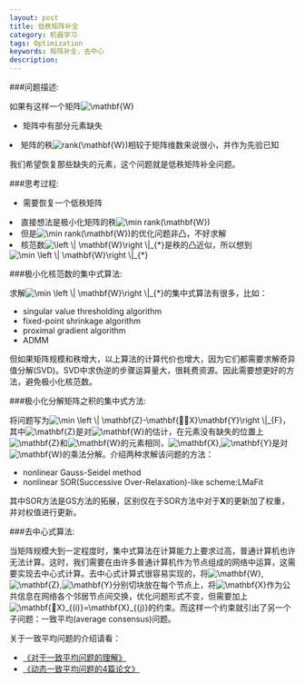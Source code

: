 ```yaml
---
layout: post
title: 低秩矩阵补全
category: 机器学习
tags: Optimization
keywords: 矩阵补全，去中心
description: 
---
```


###问题描述:
<div>如果有这样一个矩阵<img src="http://latex.codecogs.com/gif.latex?\mathbf{W}" title="\mathbf{W}" /></div>

- 矩阵中有部分元素缺失
<li>矩阵的秩<img src="http://latex.codecogs.com/gif.latex?rank(\mathbf{W})" title="rank(\mathbf{W})" />相较于矩阵维数来说很小，并作为先验已知</li>


我们希望恢复那些缺失的元素，这个问题就是低秩矩阵补全问题。      


###思考过程:

- 需要恢复一个低秩矩阵
<li>直接想法是极小化矩阵的秩<img src="http://latex.codecogs.com/gif.latex?\min&space;rank(\mathbf{W})" title="\min rank(\mathbf{W})" /></li>
<li>但是<img src="http://latex.codecogs.com/gif.latex?\min&space;rank(\mathbf{W})" title="\min rank(\mathbf{W})" />的优化问题非凸，不好求解</li>
<li>核范数<img src="http://latex.codecogs.com/gif.latex?\left&space;\|&space;\mathbf{W}\right&space;\|_{*}" title="\left \| \mathbf{W}\right \|_{*}" />是秩的凸近似，所以想到<img src="http://latex.codecogs.com/gif.latex?\min&space;\left&space;\|&space;\mathbf{W}\right&space;\|_{*}" title="\min \left \| \mathbf{W}\right \|_{*}" /></li>

###极小化核范数的集中式算法:

<div>求解<img src="http://latex.codecogs.com/gif.latex?\min&space;\left&space;\|&space;\mathbf{W}\right&space;\|_{*}" title="\min \left \| \mathbf{W}\right \|_{*}" />的集中式算法有很多，比如：</div>

- singular value thresholding algorithm
- fixed-point shrinkage algorithm
- proximal gradient algorithm
- ADMM


但如果矩阵规模和秩增大，以上算法的计算代价也增大，因为它们都需要求解奇异值分解(SVD)。SVD中求伪逆的步骤运算量大，很耗费资源。因此需要想更好的方法，避免极小化核范数。

###极小化分解矩阵之积的集中式方法:

<div>将问题写为<img src="http://latex.codecogs.com/gif.latex?\min&space;\left&space;\|&space;\mathbf{Z}-\mathbf{X}\mathbf{Y}\right&space;\|_{F}" title="\min \left \| \mathbf{Z}-\mathbf{X}\mathbf{Y}\right \|_{F}" />，其中<img src="http://latex.codecogs.com/gif.latex?\mathbf{Z}" title="\mathbf{Z}" />是对<img src="http://latex.codecogs.com/gif.latex?\mathbf{W}" title="\mathbf{W}" />的估计，在元素没有缺失的位置上<img src="http://latex.codecogs.com/gif.latex?\mathbf{Z}" title="\mathbf{Z}" />和<img src="http://latex.codecogs.com/gif.latex?\mathbf{W}" title="\mathbf{W}" />的元素相同，<img src="http://latex.codecogs.com/gif.latex?\mathbf{X}" title="\mathbf{X}" />,<img src="http://latex.codecogs.com/gif.latex?\mathbf{Y}" title="\mathbf{Y}" />是对<img src="http://latex.codecogs.com/gif.latex?\mathbf{W}" title="\mathbf{W}" />的乘法分解。介绍两种求解该问题的方法：


- nonlinear Gauss-Seidel method
- nonlinear SOR(Successive Over-Relaxation)-like scheme:LMaFit


其中SOR方法是GS方法的拓展，区别仅在于SOR方法中对于**X**的更新加了权重，并对权值进行更新。

###去中心式算法:

<div>当矩阵规模大到一定程度时，集中式算法在计算能力上要求过高，普通计算机也许无法计算。这时，我们需要在由许多普通计算机作为节点组成的网络中运算，这需要实现去中心式计算。去中心式计算式很容易实现的，将<img src="http://latex.codecogs.com/gif.latex?\mathbf{W}" title="\mathbf{W}" />,<img src="http://latex.codecogs.com/gif.latex?\mathbf{Z}" title="\mathbf{Z}" />,<img src="http://latex.codecogs.com/gif.latex?\mathbf{Y}" title="\mathbf{Y}" />分别切块放在每个节点上，将<img src="http://latex.codecogs.com/gif.latex?\mathbf{X}" title="\mathbf{X}" />作为公共信息在网络各个邻居节点间交换，优化问题形式不变，但需要加上<img src="http://latex.codecogs.com/gif.latex?\mathbf{X}_{(i)}=\mathbf{X}_{(j)}" title="\mathbf{X}_{(i)}=\mathbf{X}_{(j)}" />的约束。而这样一个约束就引出了另一个子问题：一致平均(average consensus)问题。

关于一致平均问题的介绍请看：

- [《对于一致平均问题的理解》](http://painterlin.com/2014/08/22/Average-Consensus.html)
- [《动态一致平均问题的4篇论文》](http://painterlin.com/2014/08/31/Papers-about-average-consensus.html)






